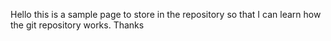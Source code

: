 Hello this is a sample page to store in the repository so that I can learn how the git repository works.
Thanks
